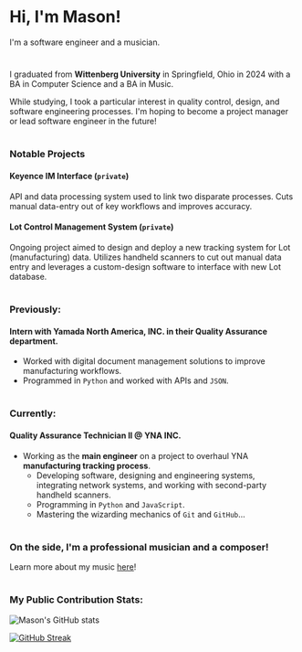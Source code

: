 # Hi, I'm Mason!
I'm a software engineer and a musician.

#
I graduated from **Wittenberg University** in Springfield, Ohio in 2024 with a BA in Computer Science and a BA in Music.

While studying, I took a particular interest in quality control, design, and software engineering processes.
I'm hoping to become a project manager or lead software engineer in the future!

#
### Notable Projects
#### Keyence IM Interface (`private`)
API and data processing system used to link two disparate processes. Cuts manual data-entry out of key workflows and improves accuracy.
#### Lot Control Management System (`private`)
Ongoing project aimed to design and deploy a new tracking system for Lot (manufacturing) data.
Utilizes handheld scanners to cut out manual data entry and leverages a custom-design software to interface with new Lot database.

#
### Previously:
#### Intern with Yamada North America, INC. in their Quality Assurance department. 
- Worked with digital document management solutions to improve manufacturing workflows.
- Programmed in `Python` and worked with APIs and `JSON`.

#
### Currently:
#### Quality Assurance Technician II @ YNA INC.
- Working as the **main engineer** on a project to overhaul YNA **manufacturing tracking process**.
    * Developing software, designing and engineering systems, integrating network systems, and working with second-party handheld scanners.
    * Programming in `Python` and `JavaScript`.
    * Mastering the wizarding mechanics of `Git` and `GitHub`...

#
### On the side, I'm a professional musician and a composer!
Learn more about my music [here](https://www.masonritchason.com)!

#
### My Public Contribution Stats:
![Mason's GitHub stats](https://github-readme-stats-mason-ritchasons-projects.vercel.app/api?username=masonritchason&show=prs_merged&show_icons=true&show_all_commits=true&theme=panda)

[![GitHub Streak](https://streak-stats.demolab.com/?user=masonritchason)](https://git.io/streak-stats)

<!---
masonritchason/masonritchason is a ✨ special ✨ repository because its `README.md` (this file) appears on your GitHub profile.
You can click the Preview link to take a look at your changes.
--->
